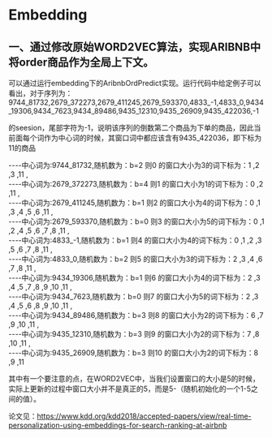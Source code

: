 # Embedding
## 一、通过修改原始WORD2VEC算法，实现ARIBNB中将order商品作为全局上下文。

可以通过运行embedding下的AribnbOrdPredict实现。运行代码中给定例子可以看出，对于序列为：
9744_81732,2679_372273,2679_411245,2679_593370,4833_-1,4833_0,9434_19306,9434_7623,9434_89486,9435_12310,9435_26909,9435_422036,-1

的seesion，尾部字符为-1，说明该序列的倒数第二个商品为下单的商品，因此当前面每个词作为中心词的时候，其窗口词中都应该含有9435_422036，即下标为11的商品

----中心词为:9744_81732,随机数为：b=2 则0 的窗口大小为3的词下标为：1 ,2 ,3 ,11 ,  
----中心词为:2679_372273,随机数为：b=4 则1 的窗口大小为1的词下标为：0 ,2 ,11 ,  
----中心词为:2679_411245,随机数为：b=1 则2 的窗口大小为4的词下标为：0 ,1 ,3 ,4 ,5 ,6 ,11 ,  
----中心词为:2679_593370,随机数为：b=0 则3 的窗口大小为5的词下标为：0 ,1 ,2 ,4 ,5 ,6 ,7 ,8 ,11 ,  
----中心词为:4833_-1,随机数为：b=1 则4 的窗口大小为4的词下标为：0 ,1 ,2 ,3 ,5 ,6 ,7 ,8 ,11 ,  
----中心词为:4833_0,随机数为：b=2 则5 的窗口大小为3的词下标为：2 ,3 ,4 ,6 ,7 ,8 ,11 ,  
----中心词为:9434_19306,随机数为：b=1 则6 的窗口大小为4的词下标为：2 ,3 ,4 ,5 ,7 ,8 ,9 ,10 ,11 ,  
----中心词为:9434_7623,随机数为：b=0 则7 的窗口大小为5的词下标为：2 ,3 ,4 ,5 ,6 ,8 ,9 ,10 ,11 ,  
----中心词为:9434_89486,随机数为：b=3 则8 的窗口大小为2的词下标为：6 ,7 ,9 ,10 ,11 ,  
----中心词为:9435_12310,随机数为：b=3 则9 的窗口大小为2的词下标为：7 ,8 ,10 ,11 ,  
----中心词为:9435_26909,随机数为：b=3 则10 的窗口大小为2的词下标为：8 ,9 ,11  

其中有一个要注意的点，在WORD2VEC中，当我们设置窗口的大小是5的时候，实际上更新的过程中窗口大小并不是真正的5，而是5-（随机初始化的一个1-5之间的值）。

论文见：https://www.kdd.org/kdd2018/accepted-papers/view/real-time-personalization-using-embeddings-for-search-ranking-at-airbnb
